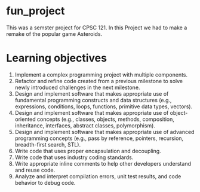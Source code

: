 # fun_project
This was a semster project for CPSC 121. In this Project we had to make a remake of the popular game Asteroids.

# Learning objectives
1. Implement a complex programming project with multiple components.
2. Refactor and refine code created from a previous milestone to solve newly introduced challenges in the next milestone.
3. Design and implement software that makes appropriate use of fundamental programming constructs and data structures (e.g., expressions, conditions, loops, functions, primitive data types, vectors).
4. Design and implement software that makes appropriate use of object-oriented concepts (e.g., classes, objects, methods, composition, inheritance, interfaces, abstract classes, polymorphism).
5. Design and implement software that makes appropriate use of advanced programming concepts (e.g., pass by reference, pointers, recursion, breadth-first search, STL).
6. Write code that  uses proper encapsulation and decoupling.
7. Write code that uses industry coding standards.
8. Write appropriate inline comments to help other developers understand and reuse code.
9. Analyze and interpret compilation errors, unit test results, and code behavior to debug code.
